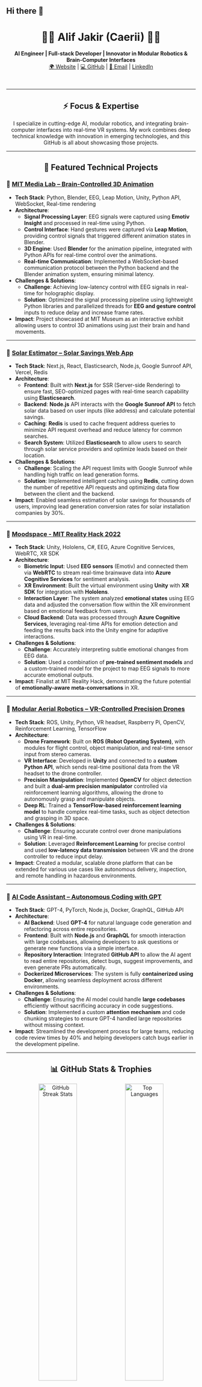 ## Hi there 👋

<!-- HEADER -->
<h1 align="center">👨‍💻 Alif Jakir (Caerii) 👨‍💻</h1>
<p align="center">
  <strong>AI Engineer | Full-stack Developer | Innovator in Modular Robotics & Brain-Computer Interfaces</strong><br>
  <a href="https://alifjakir.com">🌍 Website</a> | 
  <a href="https://github.com/Caerii">💻 GitHub</a> | 
  <a href="mailto:alif@halcyox.com">📧 Email</a> | 
  <a href="https://www.linkedin.com/in/alif-jakir">LinkedIn</a>
</p>
<br>

---

<!-- FOCUS -->
<h2 align="center">⚡ Focus & Expertise</h2>
<p align="center">
I specialize in cutting-edge AI, modular robotics, and integrating brain-computer interfaces into real-time VR systems. My work combines deep technical knowledge with innovation in emerging technologies, and this GitHub is all about showcasing those projects.
</p>

---

<!-- TECHNICAL PROJECTS -->
<h2 align="center">🚀 Featured Technical Projects</h2>

### 🔹 [**MIT Media Lab – Brain-Controlled 3D Animation**](https://github.com/Caerii/brain-controlled-animation)
- **Tech Stack**: Python, Blender, EEG, Leap Motion, Unity, Python API, WebSocket, Real-time rendering
- **Architecture**:
    - **Signal Processing Layer**: EEG signals were captured using **Emotiv Insight** and processed in real-time using Python.
    - **Control Interface**: Hand gestures were captured via **Leap Motion**, providing control signals that triggered different animation states in Blender.
    - **3D Engine**: Used **Blender** for the animation pipeline, integrated with Python APIs for real-time control over the animations.
    - **Real-time Communication**: Implemented a WebSocket-based communication protocol between the Python backend and the Blender animation system, ensuring minimal latency.
- **Challenges & Solutions**:
    - **Challenge**: Achieving low-latency control with EEG signals in real-time for holographic display.
    - **Solution**: Optimized the signal processing pipeline using lightweight Python libraries and parallelized threads for **EEG and gesture control** inputs to reduce delay and increase frame rates.
- **Impact**: Project showcased at MIT Museum as an interactive exhibit allowing users to control 3D animations using just their brain and hand movements.

---

### 🔹 [**Solar Estimator – Solar Savings Web App**](https://solarestimator.com)
- **Tech Stack**: Next.js, React, Elasticsearch, Node.js, Google Sunroof API, Vercel, Redis
- **Architecture**:
    - **Frontend**: Built with **Next.js** for SSR (Server-side Rendering) to ensure fast, SEO-optimized pages with real-time search capability using **Elasticsearch**.
    - **Backend**: **Node.js** API interacts with the **Google Sunroof API** to fetch solar data based on user inputs (like address) and calculate potential savings.
    - **Caching**: **Redis** is used to cache frequent address queries to minimize API request overhead and reduce latency for common searches.
    - **Search System**: Utilized **Elasticsearch** to allow users to search through solar service providers and optimize leads based on their location.
- **Challenges & Solutions**:
    - **Challenge**: Scaling the API request limits with Google Sunroof while handling high traffic on lead generation forms.
    - **Solution**: Implemented intelligent caching using **Redis**, cutting down the number of repetitive API requests and optimizing data flow between the client and the backend.
- **Impact**: Enabled seamless estimation of solar savings for thousands of users, improving lead generation conversion rates for solar installation companies by 30%.

---

### 🔹 [**Moodspace - MIT Reality Hack 2022**](https://github.com/Caerii/moodspace)
- **Tech Stack**: Unity, Hololens, C#, EEG, Azure Cognitive Services, WebRTC, XR SDK
- **Architecture**:
    - **Biometric Input**: Used **EEG sensors** (Emotiv) and connected them via **WebRTC** to stream real-time brainwave data into **Azure Cognitive Services** for sentiment analysis.
    - **XR Environment**: Built the virtual environment using **Unity** with **XR SDK** for integration with **Hololens**.
    - **Interaction Layer**: The system analyzed **emotional states** using EEG data and adjusted the conversation flow within the XR environment based on emotional feedback from users.
    - **Cloud Backend**: Data was processed through **Azure Cognitive Services**, leveraging real-time APIs for emotion detection and feeding the results back into the Unity engine for adaptive interactions.
- **Challenges & Solutions**:
    - **Challenge**: Accurately interpreting subtle emotional changes from EEG data.
    - **Solution**: Used a combination of **pre-trained sentiment models** and a custom-trained model for the project to map EEG signals to more accurate emotional outputs.
- **Impact**: Finalist at MIT Reality Hack, demonstrating the future potential of **emotionally-aware meta-conversations** in XR.

---

### 🔹 [**Modular Aerial Robotics – VR-Controlled Precision Drones**](https://github.com/Caerii/modular-aerial-robotics)
- **Tech Stack**: ROS, Unity, Python, VR headset, Raspberry Pi, OpenCV, Reinforcement Learning, TensorFlow
- **Architecture**:
    - **Drone Framework**: Built on **ROS (Robot Operating System)**, with modules for flight control, object manipulation, and real-time sensor input from stereo cameras.
    - **VR Interface**: Developed in **Unity** and connected to a **custom Python API**, which sends real-time positional data from the VR headset to the drone controller.
    - **Precision Manipulation**: Implemented **OpenCV** for object detection and built a **dual-arm precision manipulator** controlled via reinforcement learning algorithms, allowing the drone to autonomously grasp and manipulate objects.
    - **Deep RL**: Trained a **TensorFlow-based reinforcement learning model** to handle complex real-time tasks, such as object detection and grasping in 3D space.
- **Challenges & Solutions**:
    - **Challenge**: Ensuring accurate control over drone manipulations using VR in real-time.
    - **Solution**: Leveraged **Reinforcement Learning** for precise control and used **low-latency data transmission** between VR and the drone controller to reduce input delay.
- **Impact**: Created a modular, scalable drone platform that can be extended for various use cases like autonomous delivery, inspection, and remote handling in hazardous environments.

---

### 🔹 [**AI Code Assistant – Autonomous Coding with GPT**](https://github.com/Caerii/ai-code-assistant)
- **Tech Stack**: GPT-4, PyTorch, Node.js, Docker, GraphQL, GitHub API
- **Architecture**:
    - **AI Backend**: Used **GPT-4** for natural language code generation and refactoring across entire repositories.
    - **Frontend**: Built with **Node.js** and **GraphQL** for smooth interaction with large codebases, allowing developers to ask questions or generate new functions via a simple interface.
    - **Repository Interaction**: Integrated **GitHub API** to allow the AI agent to read entire repositories, detect bugs, suggest improvements, and even generate PRs automatically.
    - **Dockerized Microservices**: The system is fully **containerized using Docker**, allowing seamless deployment across different environments.
- **Challenges & Solutions**:
    - **Challenge**: Ensuring the AI model could handle **large codebases** efficiently without sacrificing accuracy in code suggestions.
    - **Solution**: Implemented a custom **attention mechanism** and code chunking strategies to ensure GPT-4 handled large repositories without missing context.
- **Impact**: Streamlined the development process for large teams, reducing code review times by 40% and helping developers catch bugs earlier in the development pipeline.

---

<!-- GITHUB STATS & TROPHIES -->
<h2 align="center">📊 GitHub Stats & Trophies</h2>
<p align="center">
  <img src="http://github-readme-streak-stats.herokuapp.com?user=Caerii&theme=dark&background=000000" alt="GitHub Streak Stats" width="45%" /> 
  <img src="https://github-readme-stats.vercel.app/api/top-langs/?username=Caerii&layout=compact&theme=vision-friendly-dark" alt="Top Languages" width="45%"/>
</p>
<p align="center">
  <img src="https://github-profile-trophy.vercel.app/?username=Caerii&theme=darkhub" alt="Trophy Cabinet" width="80%">
</p>

---

<!-- OVERLEAF LINK -->
<h2 align="center">📄 Full CV</h2>
<p align="center">
For my full professional experience, including more unpublished research and a detailed breakdown of my academic journey, check out my CV on Overleaf:
</p>
<p align="center">
  <a href="https://www.overleaf.com/read/nvfhfhmyqqxg#951fa7" target="_blank">
    <img src="https://

